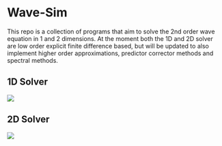 # Wave-Sim
This repo is a collection of programs that aim to solve the 2nd order wave equation in 1 and 2 dimensions. At the moment both the 1D and 2D solver are low order explicit finite difference based, but will be updated to also implement higher order approximations, predictor corrector methods and spectral methods. 

## 1D Solver
![](https://github.com/pnkchor/Wave-Sim/blob/main/1Danim.gif)

## 2D Solver
![](https://github.com/pnkchor/Wave-Sim/blob/main/2Doutput.PNG)

